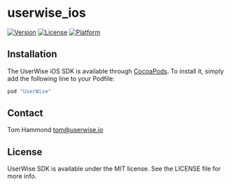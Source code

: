 # userwise_ios

[![Version](https://img.shields.io/cocoapods/v/UserWise.svg?style=flat)](https://cocoapods.org/pods/UserWise)
[![License](https://img.shields.io/cocoapods/l/UserWise.svg?style=flat)](https://cocoapods.org/pods/UserWise)
[![Platform](https://img.shields.io/cocoapods/p/UserWise.svg?style=flat)](https://cocoapods.org/pods/UserWise)


## Installation

The UserWise iOS SDK is available through [CocoaPods](http://cocoapods.org). To install
it, simply add the following line to your Podfile:

```ruby
pod "UserWise"
```

## Contact

Tom Hammond tom@userwise.io

## License

UserWise SDK is available under the MIT license. See the LICENSE file for more info.

